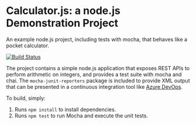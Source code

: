 Calculator.js: a node.js Demonstration Project
==============================================
An example node.js project, including tests with mocha, that behaves like
a pocket calculator.

[![Build Status](https://guanda.visualstudio.com/NodeCalculator/_apis/build/status/CGuandalini.calculator?branchName=master)](https://guanda.visualstudio.com/NodeCalculator/_build/latest?definitionId=9&branchName=master)

The project contains a simple node.js application that exposes REST APIs
to perform arithmetic on integers, and provides a test suite with mocha
and chai.  The `mocha-junit-reporters` package is included to provide XML
output that can be presented in a continuous integration tool like
[Azure DevOps](https://azure.com/devops).

To build, simply:

1. Runs `npm install` to install dependencies.
2. Runs `npm test` to run Mocha and execute the unit tests.


